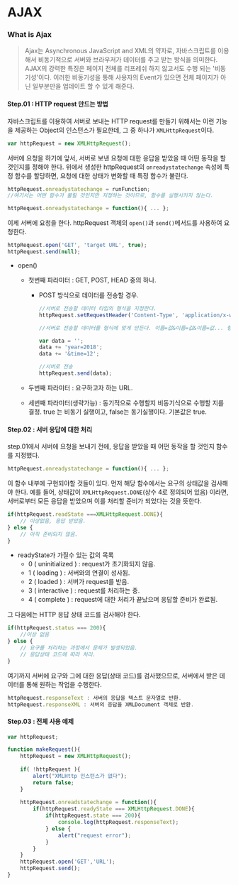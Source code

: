 # AJAX

### What is Ajax

> Ajax는 Asynchronous JavaScript and XML의 약자로, 자바스크립트를 이용해서 비동기적으로 서버와 브라우저가 데이터를 주고 받는 방식을 의미한다. AJAX의 강력한 특징은 페이지 전체를 리프레쉬 하지 않고서도 수행 되는 '비동기성'이다. 이러한 비동기성을 통해 사용자의 Event가 있으면 전체 페이지가 아닌 일부분만을 업데이트 할 수 있게 해준다.



#### Step.01 : HTTP request 만드는 방법

자바스크립트를 이용하여 서버로 보내는 HTTP request를 만들기 위해서는 이런 기능을 제공하는 Object의 인스턴스가 필요한데, 그 중 하나가 `XMLHttpRequest`이다.

```javascript
var httpRequest = new XMLHttpRequest();
```



서버에 요청을 하기에 앞서, 서버로 보낸 요청에 대한 응답을 받았을 때 어떤 동작을 할 것인지를 정해야 한다. 위에서 생성한 httpRequest의 `onreadystatechange` 속성에 특정 함수를 할당하면, 요청에 대한 상태가 변화할 때 특정 함수가 불린다.

```javascript
httpRequest.onreadystatechange = runFunction;
//여기서는 어떤 함수가 불릴 것인지만 지정하는 것이므로, 함수를 실행시키지 않는다.

httpRequest.onreadystatechange = function(){ ... };
```



이제 서버에 요청을 한다. httpRequest 객체의 `open()`과 `send()`메서드를 사용하여 요청한다.

```javascript
httpRequest.open('GET', 'target URL', true);
httpRequest.send(null);
```

- open()
  - 첫번째 파라미터 : GET, POST, HEAD 중의 하나.

    - POST 방식으로 데이터를 전송할 경우.

      ```javascript
      //서버로 전송할 데이터 타입의 형식을 지정한다.
      httpRequest.setRequestHeader('Content-Type', 'application/x-www-form-urlencoded');
      
      //서버로 전송할 데이터를 형식에 맞게 만든다. 이름=값&이름=값&이름=값... 형식을 지켜야 한다.
      
      var data = '';
      data += 'year=2018';
      data += '&time=12';
      
      //서버로 전송
      httpRequest.send(data);
      ```

  - 두번째 파라미터 : 요구하고자 하는 URL.

  - 세번째 파라미터(생략가능) : 동기적으로 수행할지 비동기식으로 수행할 지를 결정. true 는 비동기 실행이고, false는 동기실행이다. 기본값은 true. 



#### Step.02 : 서버 응답에 대한 처리

step.01에서 서버에 요청을 보내기 전에, 응답을 받았을 때 어떤 동작을 할 것인지 함수를 지정했다.

```javascript
httpRequest.onreadystatechange = function(){ ... };
```

이 함수 내부에 구현되야할 것들이 있다. 먼저 해당 함수에서는 요구의 상태값을 검사해야 한다. 예를 들어, 상태값이 `XMLHttpRequest.DONE`(상수 4로 정의되어 있음) 이라면, 서버로부터 모든 응답을 받았으며 이를 처리할 준비가 되었다는 것을 뜻한다.

```javascript
if(httpRequest.readState ===XMLHttpRequest.DONE){
    // 이상없음, 응답 받았음.
} else {
    // 아직 준비되지 않음.
}
```

- readyState가 가질수 있는 값의 목록
  - 0 ( uninitialized ) : request가 초기화되지 않음.
  - 1 ( loading ) : 서버와의 연결이 성사됨.
  - 2 ( loaded ) : 서버가 request를 받음.
  - 3 ( interactive ) : request를 처리하는 중.
  - 4 ( complete ) : request에 대한 처리가 끝났으며 응답할 준비가 완료됨.



그 다음에는 HTTP 응답 상태 코드를 검사해야 한다. 

```javascript
if(httpRequest.status === 200){
    //이상 없음
} else {
    // 요구를 처리하는 과정에서 문제가 발생되었음.
    // 응답상태 코드에 따라 처리.
}
```



여기까지 서버에 요구와 그에 대한 응답(상태 코드)를 검사했으므로, 서버에서 받은 데이터를 통해 원하는 작업을 수행한다.

```javascript
httpRequest.responseText : 서버의 응답을 텍스트 문자열로 반환.
httpRequest.responseXML : 서버의 응답을 XMLDocument 객체로 반환.
```



#### Step.03 : 전체 사용 예제

```javascript
var httpRequest;

function makeRequest(){
    httpRequest = new XMLHttpRequest();
    
	if( !httpRequest ){
    	alert("XMLHttp 인스턴스가 없다");
    	return false;
	}
    
    httpRequest.onreadstatechange = function(){
        if(httpRequest.readyState === XMLHttpRequest.DONE){
            if(httpRequest.state === 200){
                console.log(httpRequest.responseText);
            } else {
                alert("request error");
            }
        }
    }
    httpRequest.open('GET','URL');
    httpRequest.send();
}
```


